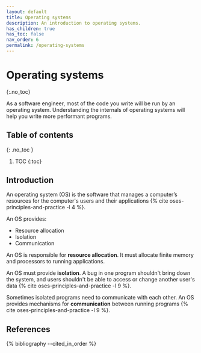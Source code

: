```yaml
---
layout: default
title: Operating systems
description: An introduction to operating systems.
has_children: true
has_toc: false
nav_order: 6
permalink: /operating-systems
---
```


<!-- prettier-ignore-start -->

# Operating systems
{:.no_toc}

As a software engineer, most of the code you write will be run by an operating system. Understanding the internals of operating systems will help you write more performant programs.

## Table of contents
{: .no_toc }

1. TOC
{:toc}

<!-- prettier-ignore-end -->

## Introduction

An operating system (OS) is the software that manages a computer’s resources for the computer's users and their applications {% cite oses-principles-and-practice -l 4 %}.

An OS provides:

- Resource allocation
- Isolation
- Communication

An OS is responsible for **resource allocation**. It must allocate finite memory and processors to running applications.

An OS must provide **isolation**. A bug in one program shouldn't bring down the system, and users shouldn't be able to access or change another user's data {% cite oses-principles-and-practice -l 9 %}.

Sometimes isolated programs need to communicate with each other. An OS provides mechanisms for **communication** between running programs {% cite oses-principles-and-practice -l 9 %}.

## References

{% bibliography --cited_in_order %}
